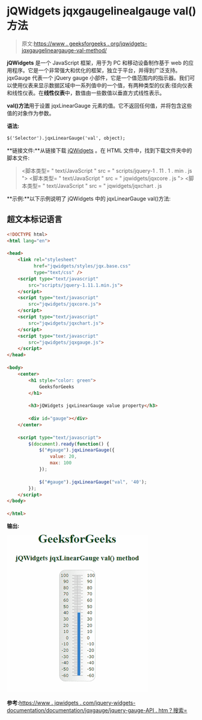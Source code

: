 # jQWidgets jqxgaugelinealgauge val()方法

> 原文:[https://www . geeksforgeeks . org/jqwidgets-jqxgaugelineargauge-val-method/](https://www.geeksforgeeks.org/jqwidgets-jqxgaugelineargauge-val-method/)

**jQWidgets** 是一个 JavaScript 框架，用于为 PC 和移动设备制作基于 web 的应用程序。它是一个非常强大和优化的框架，独立于平台，并得到广泛支持。jqxGauge 代表一个 jQuery gauge 小部件，它是一个值范围内的指示器。我们可以使用仪表来显示数据区域中一系列值中的一个值，有两种类型的仪表:径向仪表和线性仪表。在**线性仪表**中，数值由一些数值以垂直方式线性表示。

**val()方法**用于设置 jqxLinearGauge 元素的值。它不返回任何值，并将包含这些值的对象作为参数。

**语法:**

```html
$('Selector').jqxLinearGauge('val', object);
```

**链接文件:**从链接下载 [jQWidgets](https://www.jqwidgets.com/download/Download) 。在 HTML 文件中，找到下载文件夹中的脚本文件:

> <link rel="”stylesheet”" href="”jqwidgets/styles/jqx.base.css”" type="”text/css”">
> <脚本类型= " text/JavaScript " src = " scripts/jquery-1 . 11 . 1 . min . js "></脚本类型>
> <脚本类型= " text/JavaScript " src = " jqwidgets/jqxcore . js "></脚本类型>
> <脚本类型= " text/JavaScript " src = " jqwidgets/jqxchart . js

**示例:**以下示例说明了 jQWidgets 中的 jqxLinearGauge val()方法:

## 超文本标记语言

```html
<!DOCTYPE html>
<html lang="en">

<head>
    <link rel="stylesheet" 
          href="jqwidgets/styles/jqx.base.css" 
          type="text/css" />
    <script type="text/javascript" 
        src="scripts/jquery-1.11.1.min.js">
    </script>
    <script type="text/javascript" 
        src="jqwidgets/jqxcore.js">
    </script>
    <script type="text/javascript" 
        src="jqwidgets/jqxchart.js">
    </script>
    <script type="text/javascript" 
        src="jqwidgets/jqxgauge.js">
    </script>
</head>

<body>
    <center>
        <h1 style="color: green">
            GeeksforGeeks
        </h1>

        <h3>jQWidgets jqxLinearGauge value property</h3>

        <div id="gauge"></div>
    </center>

    <script type="text/javascript">
        $(document).ready(function() {
            $("#gauge").jqxLinearGauge({
                value: 20,
                max: 100
            });

            $("#gauge").jqxLinearGauge("val", '40');
        });
    </script>
</body>

</html>
```

**输出:**

![](img/0c41df3835764d4e60b98b0715987c6c.png)

**参考:**[https://www . jqwidgets . com/jquery-widgets-documentation/documentation/jqxgauge/jquery-gauge-API . htm？搜索=](https://www.jqwidgets.com/jquery-widgets-documentation/documentation/jqxgauge/jquery-gauge-api.htm?search=)